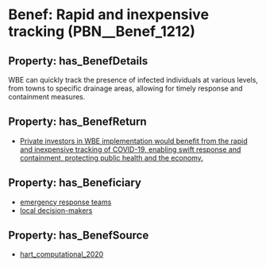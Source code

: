 # Benef: __Rapid and inexpensive tracking__ (PBN__Benef_1212)

## Property: has_BenefDetails

WBE can quickly track the presence of infected individuals at various levels, from towns to specific drainage areas, allowing for timely response and containment measures.

## Property: has_BenefReturn

* [Private investors in WBE implementation would benefit from the rapid and inexpensive tracking of COVID-19, enabling swift response and containment, protecting public health and the economy.](../BenefReturn/PBN__BenefReturn_1356)

## Property: has_Beneficiary

* [emergency response teams](../Stakeholder/PBN__Stakeholder_471)
* [local decision-makers](../Stakeholder/PBN__Stakeholder_472)

## Property: has_BenefSource

* [hart_computational_2020](../Article/PBN__Article_252)

